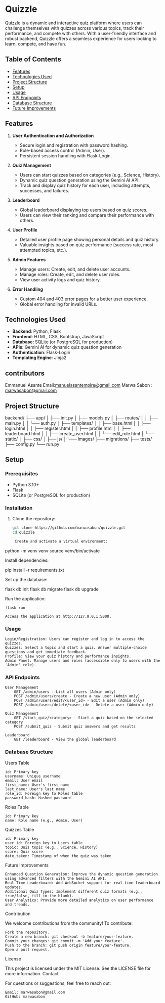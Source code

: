 # Quizzle

Quizzle is a dynamic and interactive quiz platform where users can challenge themselves with quizzes across various topics, track their performance, and compete with others. With a user-friendly interface and robust backend, Quizzle offers a seamless experience for users looking to learn, compete, and have fun.

## Table of Contents

- [Features](#features)
- [Technologies Used](#technologies-used)
- [Project Structure](#project-structure)
- [Setup](#setup)
- [Usage](#usage)
- [API Endpoints](#api-endpoints)
- [Database Structure](#database-structure)
- [Future Improvements](#future-improvements)

## Features

1. **User Authentication and Authorization**
   - Secure login and registration with password hashing.
   - Role-based access control (Admin, User).
   - Persistent session handling with Flask-Login.

2. **Quiz Management**
   - Users can start quizzes based on categories (e.g., Science, History).
   - Dynamic quiz question generation using the Gemini AI API.
   - Track and display quiz history for each user, including attempts, successes, and failures.

3. **Leaderboard**
   - Global leaderboard displaying top users based on quiz scores.
   - Users can view their ranking and compare their performance with others.

4. **User Profile**
   - Detailed user profile page showing personal details and quiz history.
   - Valuable insights based on quiz performance (success rate, most attempted topics, etc.).

5. **Admin Features**
   - Manage users: Create, edit, and delete user accounts.
   - Manage roles: Create, edit, and delete user roles.
   - View user activity logs and quiz history.

6. **Error Handling**
   - Custom 404 and 403 error pages for a better user experience.
   - Global error handling for invalid URLs.

## Technologies Used

- **Backend**: Python, Flask
- **Frontend**: HTML, CSS, Bootstrap, JavaScript
- **Database**: SQLite (or PostgreSQL for production)
- **APIs**: Gemini AI for dynamic quiz question generation
- **Authentication**: Flask-Login
- **Templating Engine**: Jinja2
  
## contributors 

Emmanuel Asante Email:manuelasantempire@gmail.com
Marwa Sabon : marwasabon@gmail.com

## Project Structure

backend/ ├── app/ │ ├── init.py │ ├── models.py │ ├── routes/ │ │ ├── main.py │ │ └── auth.py │ ├── templates/ │ │ ├── base.html │ │ ├── login.html │ │ ├── register.html │ │ ├── profile.html │ │ ├── leaderboard.html │ │ ├── create_user.html │ │ └── edit_role.html │ └── static/ │ ├── css/ │ ├── js/ │ └── images/ ├── migrations/ ├── tests/ ├── config.py └── run.py
## Setup

### Prerequisites

- Python 3.10+
- Flask
- SQLite (or PostgreSQL for production)

### Installation

1. Clone the repository:

   ```bash
   git clone https://github.com/marwasabon/quizzle.git
   cd quizzle

    Create and activate a virtual environment:

python -m venv venv
source venv/bin/activate

Install dependencies:

pip install -r requirements.txt

Set up the database:

flask db init
flask db migrate
flask db upgrade

Run the application:

    flask run

    Access the application at http://127.0.0.1:5000.

### Usage

    Login/Registration: Users can register and log in to access the quizzes.
    Quizzes: Select a topic and start a quiz. Answer multiple-choice questions and get immediate feedback.
    Profile: View your quiz history and performance insights.
    Admin Panel: Manage users and roles (accessible only to users with the 'Admin' role).

### API Endpoints

    User Management
        GET /admin/users - List all users (Admin only)
        POST /admin/users/create - Create a new user (Admin only)
        POST /admin/users/edit/<user_id> - Edit a user (Admin only)
        POST /admin/users/delete/<user_id> - Delete a user (Admin only)

    Quiz Management
        GET /start_quiz/<category> - Start a quiz based on the selected category
        POST /submit_quiz - Submit quiz answers and get results

    Leaderboard
        GET /leaderboard - View the global leaderboard

### Database Structure
Users Table

    id: Primary key
    username: Unique username
    email: User email
    first_name: User's first name
    last_name: User's last name
    role_id: Foreign key to Roles table
    password_hash: Hashed password

Roles Table

    id: Primary key
    name: Role name (e.g., Admin, User)

Quizzes Table

    id: Primary key
    user_id: Foreign key to Users table
    topic: Quiz topic (e.g., Science, History)
    score: Quiz score
    date_taken: Timestamp of when the quiz was taken

Future Improvements

    Enhanced Question Generation: Improve the dynamic question generation using advanced filters with the Gemini AI API.
    Real-Time Leaderboard: Add WebSocket support for real-time leaderboard updates.
    Additional Quiz Types: Implement different quiz formats (e.g., true/false, fill-in-the-blank).
    User Analytics: Provide more detailed analytics on user performance and trends.

Contribution

We welcome contributions from the community! To contribute:

    Fork the repository.
    Create a new branch: git checkout -b feature/your-feature.
    Commit your changes: git commit -m 'Add your feature'.
    Push to the branch: git push origin feature/your-feature.
    Open a pull request.

License

This project is licensed under the MIT License. See the LICENSE file for more information.
Contact

For questions or suggestions, feel free to reach out:

    Email: marwasabon@gmail.com
    GitHub: marwasabon
